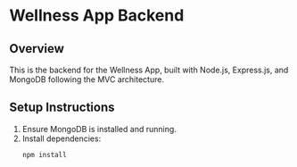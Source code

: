 # Wellness App Backend

## Overview
This is the backend for the Wellness App, built with Node.js, Express.js, and MongoDB following the MVC architecture.

## Setup Instructions
1. Ensure MongoDB is installed and running.
2. Install dependencies:
   ```bash
   npm install